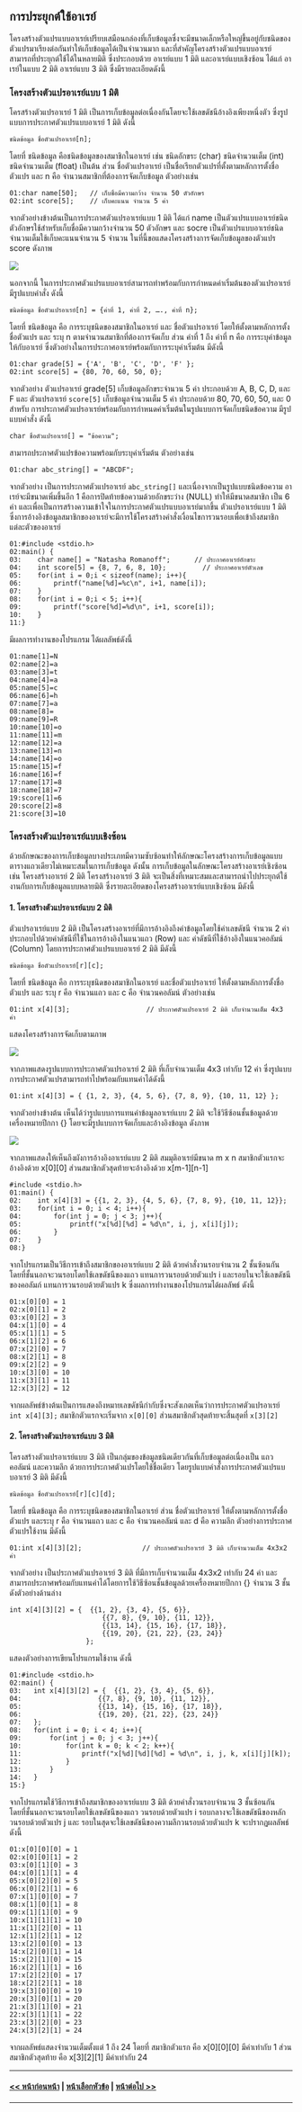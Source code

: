 ## การประยุกต์ใช้อาเรย์
โครงสร้างตัวแปรแบบอาเรย์เปรียบเสมือนกล่องที่เก็บข้อมูลซึ่งจะมีขนาดเล็กหรือใหญ่ขึ้นอยู่กับชนิดของตัวแปรมาเรียงต่อกันทำให้เก็บข้อมูลได้เป็นจำนวนมาก และที่สำคัญโครงสร้างตัวแปรแบบอาเรย์สามารถที่ประยุกต์ใช้ได้ในหลายมิติ ซึ่งประกอบด้วย อาเรย์แบบ 1 มิติ และอาเรย์แบบเชิงซ้อน ได้แก่ อาเรย์ในแบบ 2 มิติ อาเรย์แบบ 3 มิติ ซึ่งมีรายละเอียดดังนี้ 

### โครงสร้างตัวแปรอาเรย์แบบ 1 มิติ
โครสร้างตัวแปรอาเรย์ 1 มิติ เป็นการเก็บข้อมูลต่อเนื่องกันโดยจะใช้เลขดัชนีอ้างอิงเพียงหนึ่งตัว ซึ่งรูปแบบการประกาศตัวแปรแบบอาเรย์ 1 มิติ ดังนี้

```
ชนิดข้อมูล ชื่อตัวแปรอาเรย์[n];
```

โดยที่ ชนิดข้อมูล คือชนิดข้อมูลของสมาชิกในอาเรย์ เช่น ชนิดอักขระ (char) ชนิดจำนวนเต็ม (int) ชนิดจำนวนเต็ม (float) เป็นต้น ส่วน ชื่อตัวแปรอาเรย์ เป็นชื่อเรียกตัวแปรที่ตั้งตามหลักการตั้งชื่อตัวแปร และ n คือ จำนวนสมาชิกที่ต้องการจัดเก็บข้อมูล ตัวอย่างเช่น

```
01:char name[50];	// เก็บชื่อมีความกว้าง จำนวน 50 ตัวอักษร
02:int score[5];	// เก็บคะแนน จำนวน 5 ค่า
```

จากตัวอย่างข้างต้นเป็นการประกาศตัวแปรอาเรย์แบบ 1 มิติ ได้แก่ name เป็นตัวแปรแบบอาเรย์ชนิดตัวอักษรใช้สำหรับเก็บชื่อมีความกว้างจำนวน 50 ตัวอักษร และ socre เป็นตัวแปรแบบอาเรย์ชนิดจำนวนเต็มใช้เก็บคะแนนจำนวน 5 จำนวน ในที่นี้ขอแสดงโครงสร้างการจัดเก็บข้อมูลของตัวแปร score ดังภาพ

<img src=img/0702.png>

นอกจากนี้ ในการประกาศตัวแปรแบบอาเรย์สามารถทำพร้อมกับการกำหนดค่าเริ่มต้นของตัวแปรอาเรย์ มีรูปแบบคำสั่ง ดังนี้

```
ชนิดข้อมูล ชื่อตัวแปรอาเรย์[n] = {ค่าที่ 1, ค่าที่ 2, …., ค่าที่ n};
```

โดยที่ ชนิดข้อมูล คือ การระบุชนิดของสมาชิกในอาเรย์ และ ชื่อตัวแปรอาเรย์ โดยให้ตั้งตามหลักการตั้งชื่อตัวแปร และ ระบุ n ตามจำนวนสมาชิกที่ต้องการจัดเก็บ ส่วน ค่าที่ 1 ถึง ค่าที่ n คือ การระบุค่าข้อมูลให้กับอาเรย์ ซึ่งตัวอย่างในการประกาศอาเรย์พร้อมกับการระบุค่าเริ่มต้น มีดังนี้

```
01:char grade[5] = {'A', 'B', 'C', 'D', 'F' };
02:int score[5] = {80, 70, 60, 50, 0};
```

จากตัวอย่าง ตัวแปรอาเรย์ grade[5] เก็บข้อมูลอักขระจำนวน 5 ค่า ประกอบด้วย A, B, C, D, และ F และ ตัวแปรอาเรย์ ```score[5]``` เก็บข้อมูลจำนวนเต็ม 5 ค่า ประกอบด้วย 80, 70, 60, 50, และ 0 สำหรับ การประกาศตัวแปรอาเรย์พร้อมกับการกำหนดค่าเริ่มต้นในรูปแบบการจัดเก็บชนิดข้อความ มีรูปแบบคำสั่ง ดังนี้

```
char ชื่อตัวแปรอาเรย์[] = "ข้อความ";
```

สามารถประกาศตัวแปรข้อความพร้อมกับระบุค่าเริ่มต้น ตัวอย่างเช่น

```
01:char abc_string[] = "ABCDF";
```

จากตัวอย่าง เป็นการประกาศตัวแปรอาเรย์ ```abc_string[]``` และเนื่องจากเป็นรูปแบบชนิดข้อความ อาเรย์จะมีขนาดเพิ่มขึ้นอีก 1 คือการปิดท้ายข้อความด้วยอักขระว่าง (NULL) ทำให้มีขนาดสมาชิก เป็น 6 ค่า และเพื่อเป็นการสร้างความเข้าใจในการประกาศตัวแปรแบบอาเรย์มากขึ้น ตัวแปรอาเรย์แบบ 1 มิติ ซึ่งการอ้างอิงข้อมูลสมาชิกของอาเรย์จะมีการใช้โครงสร้างคำสั่งเงื่อนไขการวนรอบเพื่อเข้าถึงสมาชิกแต่ละตัวของอาเรย์ 

```
01:#include <stdio.h>		
02:main() {
03:    char name[] = "Natasha Romanoff";	  // ประกาศอาเรย์อักขระ	
04:    int score[5] = {8, 7, 6, 8, 10};			// ประกาศอาเรย์ตัวเลข
05:    for(int i = 0;i < sizeof(name); i++){
06:        printf("name[%d]=%c\n", i+1, name[i]);
07:    }
08:    for(int i = 0;i < 5; i++){
09:        printf("score[%d]=%d\n", i+1, score[i]);
10:    }
11:}	
```

มีผลการทำงานของโปรแกรม ได้ผลลัพธ์ดังนี้

```
01:name[1]=N
02:name[2]=a
03:name[3]=t
04:name[4]=a
05:name[5]=c
06:name[6]=h
07:name[7]=a
08:name[8]=
09:name[9]=R
10:name[10]=o
11:name[11]=m
12:name[12]=a
13:name[13]=n
14:name[14]=o
15:name[15]=f
16:name[16]=f
17:name[17]=8
18:name[18]=7
19:score[1]=6
20:score[2]=8
21:score[3]=10
```

### โครงสร้างตัวแปรอาเรย์แบบเชิงซ้อน	
ด้วยลักษณะของการเก็บข้อมูลบางประเภทมีความซับซ้อนทำให้ลักษณะโครงสร้างการเก็บข้อมูลแบบตารางแถวเดียวไม่เหมาะสมในการเก็บข้อมูล ดังนั้น การเก็บข้อมูลในลักษณะโครงสร้างอาเรย์เชิงซ้อน เช่น โครงสร้างอาเรย์ 2 มิติ โครงสร้างอาเรย์ 3 มิติ จะเป็นสิ่งที่เหมาะสมและสามารถนำไปประยุกต์ใช้งานกับการเก็บข้อมูลแบบหลายมิติ ซึ่งรายละเอียดของโครงสร้างอาเรย์แบบเชิงซ้อน มีดังนี้

#### 1. โครงสร้างตัวแปรอาเรย์แบบ 2 มิติ 
ตัวแปรอาเรย์แบบ 2 มิติ เป็นโครงสร้างอาเรย์ที่มีการอ้างอิงถึงค่าข้อมูลโดยใช้ค่าเลขดัชนี จำนวน 2 ค่า ประกอบไปด้วยค่าดัชนีที่ใช้ในการอ้างอิงในแนวแถว (Row) และ ค่าดัชนีที่ใช้อ้างอิงในแนวคอลัมน์ (Column) โดยการประกาศตัวแปรแบบอาเรย์ 2 มิติ มีดังนี้

```
ชนิดข้อมูล ชื่อตัวแปรอาเรย์[r][c];
```

โดยที่ ชนิดข้อมูล คือ การระบุชนิดของสมาชิกในอาเรย์ และชื่อตัวแปรอาเรย์ ให้ตั้งตามหลักการตั้งชื่อตัวแปร และ ระบุ r คือ จำนวนแถว และ c คือ จำนวนคอลัมน์ ตัวอย่างเช่น

```
01:int x[4][3];                   // ประกาศตัวแปรอาเรย์ 2 มิติ เก็บจำนวนเต็ม 4x3 ค่า
```

แสดงโครงสร้างการจัดเก็บตามภาพ

<img src=img/0703.png>

จากภาพแสดงรูปแบบการประกาศตัวแปรอาเรย์ 2 มิติ ที่เก็บจำนวนเต็ม 4x3 เท่ากับ 12 ค่า ซึ่งรูปแบบการประกาศตัวแปรสามารถทำไปพร้อมกับแทนค่าได้ดังนี้

```
01:int x[4][3] = { {1, 2, 3}, {4, 5, 6}, {7, 8, 9}, {10, 11, 12} };
```

จากตัวอย่างข้างต้น เห็นได้ว่ารูปแบบการแทนค่าข้อมูลอาเรย์แบบ 2 มิติ จะใช้วิธีซ้อนชั้นข้อมูลด้วยเครื่องหมายปีกกา {} โดยจะมีรูปแบบการจัดเก็บและอ้างอิงข้อมูล ดังภาพ

<img src=img/0704.png>

จากภาพแสดงให้เห็นถึงผังการอ้างอิงอาเรย์แบบ 2 มิติ สมมุติอาเรย์มีขนาด m x n สมาชิกตัวแรกจะอ้างอิงด้วย x[0][0] ส่วนสมาชิกตัวสุดท้ายจะอ้างอิงด้วย x[m-1][n-1]

```
#include <stdio.h>
01:main() {
02:    int x[4][3] = {{1, 2, 3}, {4, 5, 6}, {7, 8, 9}, {10, 11, 12}};
03:    for(int i = 0; i < 4; i++){
04:        for(int j = 0; j < 3; j++){
05:            printf("x[%d][%d] = %d\n", i, j, x[i][j]);
06:        }
07:    }
08:}
```

จากโปรแกรมเป็นวิธีการเข้าถึงสมาชิกของอาเรย์แบบ 2 มิติ ด้วยคำสั่งวนรอบจำนวน 2 ชั้นซ้อนกัน โดยที่ชั้นนอกจะวนรอบโดยใช้เลขดัชนีของแถว แทนการวนรอบด้วยตัวแปร i และรอบในจะใช้เลขดัชนีของคอลัมภ์ แทนการวนรอบด้วยตัวแปร k ซึ่งผลการทำงานของโปรแกรมได้ผลลัพธ์ ดังนี้

```
01:x[0][0] = 1
02:x[0][1] = 2
03:x[0][2] = 3
04:x[1][0] = 4
05:x[1][1] = 5
06:x[1][2] = 6
07:x[2][0] = 7
08:x[2][1] = 8
09:x[2][2] = 9
10:x[3][0] = 10
11:x[3][1] = 11
12:x[3][2] = 12 
```

จากผลลัพธ์ข้างต้นเป็นการแสดงถึงหมายเลขดัชนีกำกับซึ่งจะสังเกตเห็นว่าการประกาศตัวแปรอาเรย์ ```int x[4][3];``` สมาชิกตัวแรกจะเริ่มจาก  ```x[0][0]``` ส่วนสมาชิกตัวสุดท้ายจะสิ้นสุดที่ ```x[3][2]```

#### 2. โครงสร้างตัวแปรอาเรย์แบบ 3 มิติ 
โครงสร้างตัวแปรอาเรย์แบบ 3 มิติ เป็นกลุ่มของข้อมูลชนิดเดียวกันที่เก็บข้อมูลต่อเนื่องเป็น แถว คอลัมน์ และความลึก ด้วยการประกาศตัวแปรโดยใช้ชื่อเดียว โดยรูปแบบคำสั่งการประกาศตัวแปรแบบอาเรย์ 3 มิติ มีดังนี้

```
ชนิดข้อมูล ชื่อตัวแปรอาเรย์[r][c][d];
```

โดยที่ ชนิดข้อมูล คือ การระบุชนิดของสมาชิกในอาเรย์ ส่วน ชื่อตัวแปรอาเรย์ ให้ตั้งตามหลักการตั้งชื่อตัวแปร และระบุ r คือ จำนวนแถว และ c คือ จำนวนคอลัมน์ และ d คือ ความลึก ตัวอย่างการประกาศตัวแปรใช้งาน มีดังนี้

```
01:int x[4][3][2];               // ประกาศตัวแปรอาเรย์ 3 มิติ เก็บจำนวนเต็ม 4x3x2 ค่า
```

จากตัวอย่าง เป็นประกาศตัวแปรอาเรย์ 3 มิติ ที่มีการเก็บจำนวนเต็ม 4x3x2 เท่ากับ 24 ค่า และสามารถประกาศพร้อมกับแทนค่าได้โดยการใช้วิธีซ้อนชั้นข้อมูลด้วยเครื่องหมายปีกกา {} จำนวน 3 ชั้น ดังตัวอย่างด้านล่าง

```
int x[4][3][2] = {  {{1, 2}, {3, 4}, {5, 6}}, 
                       {{7, 8}, {9, 10}, {11, 12}}, 
                       {{13, 14}, {15, 16}, {17, 18}}, 
                       {{19, 20}, {21, 22}, {23, 24}}
                   };
```

แสดงตัวอย่างการเขียนโปรแกรมใช้งาน ดังนี้

```
01:#include <stdio.h>
02:main() {
03:   int x[4][3][2] = {  {{1, 2}, {3, 4}, {5, 6}}, 
04:                   {{7, 8}, {9, 10}, {11, 12}}, 
05:                   {{13, 14}, {15, 16}, {17, 18}}, 
06:                   {{19, 20}, {21, 22}, {23, 24}}
07:   };
08:   for(int i = 0; i < 4; i++){
09:       for(int j = 0; j < 3; j++){
10:           for(int k = 0; k < 2; k++){
11:               printf("x[%d][%d][%d] = %d\n", i, j, k, x[i][j][k]);
12:           }
13:       }
14:   }
15:}
```

จากโปรแกรมใช้วิธีการเข้าถึงสมาชิกของอาเรย์แบบ 3 มิติ ด้วยคำสั่งวนรอบจำนวน 3 ชั้นซ้อนกัน โดยที่ชั้นนอกจะวนรอบโดยใช้เลขดัชนีของแถว วนรอบด้วยตัวแปร i รอบกลางจะใช้เลขดัชนีของหลัก วนรอบด้วยตัวแปร j และ รอบในสุดจะใช้เลขดัชนีของความลึกวนรอบด้วยตัวแปร k จะปรากฏผลลัพธ์ ดังนี้

```
01:x[0][0][0] = 1
02:x[0][0][1] = 2
03:x[0][1][0] = 3
04:x[0][1][1] = 4
05:x[0][2][0] = 5
06:x[0][2][1] = 6
07:x[1][0][0] = 7
08:x[1][0][1] = 8
09:x[1][1][0] = 9
10:x[1][1][1] = 10
11:x[1][2][0] = 11
12:x[1][2][1] = 12
13:x[2][0][0] = 13
14:x[2][0][1] = 14
15:x[2][1][0] = 15
16:x[2][1][1] = 16
17:x[2][2][0] = 17
18:x[2][2][1] = 18
19:x[3][0][0] = 19
20:x[3][0][1] = 20
21:x[3][1][0] = 21
22:x[3][1][1] = 22
23:x[3][2][0] = 23
24:x[3][2][1] = 24
```

จากผลลัพธ์แสดงจำนวนเต็มตั้งแต่ 1 ถึง 24 โดยที่ สมาชิกตัวแรก คือ x[0][0][0] มีค่าเท่ากับ 1 ส่วนสมาชิกตัวสุดท้าย คือ x[3][2][1] มีค่าเท่ากับ 24

---
#### [<< หน้าก่อนหน้า](0701.md) | [หน้าเลือกหัวข้อ](README.md) | [หน้าต่อไป >>](0703.md)
---
